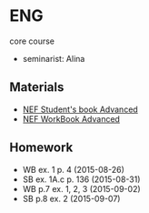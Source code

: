 # ENG

core course

* seminarist: Alina

## Materials

* [NEF Student's book Advanced](https://elt.oup.com/student/englishfile/advanced/?cc=ru&selLanguage=ru)
* [NEF WorkBook Advanced](https://elt.oup.com/student/englishfile/advanced/?cc=ru&selLanguage=ru)

## Homework

* WB ex. 1 p. 4 (2015-08-26)
* SB ex. 1A.c p. 136 (2015-08-31)
* WB p.7 ex. 1, 2, 3 (2015-09-02)
* SB p.8 ex. 2 (2015-09-07)


